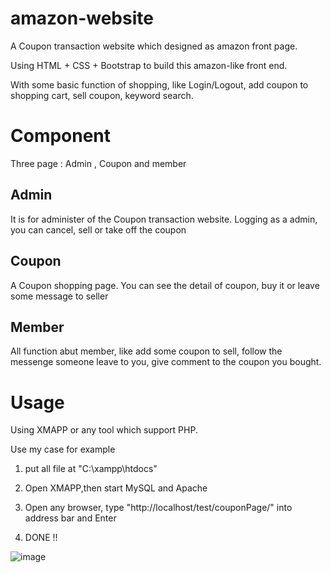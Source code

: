 # amazon-website

A Coupon transaction website which designed as amazon front page.

Using HTML + CSS + Bootstrap to build this amazon-like front end. 

With some basic function of shopping, like Login/Logout, add coupon to shopping cart, sell coupon, keyword search.

# Component

Three page : Admin , Coupon and member

## Admin 
It is for administer of the Coupon transaction website.
Logging as a admin, you can cancel, sell or take off the coupon

## Coupon

A Coupon shopping page.
You can see the detail of coupon, buy it or leave some message to seller

## Member

All function abut member, like add some coupon to sell, follow the messenge someone leave to you, give comment to the coupon you bought.


# Usage

Using XMAPP or any tool which support PHP.

Use my case for example

1. put all file at "C:\xampp\htdocs" 

2. Open XMAPP,then start MySQL and Apache

3. Open any browser, type "http://localhost/test/couponPage/" into address bar and Enter

4. DONE !!

![image](https://github.com/nbswords/amazon-website/blob/master/Preview.jpg)
